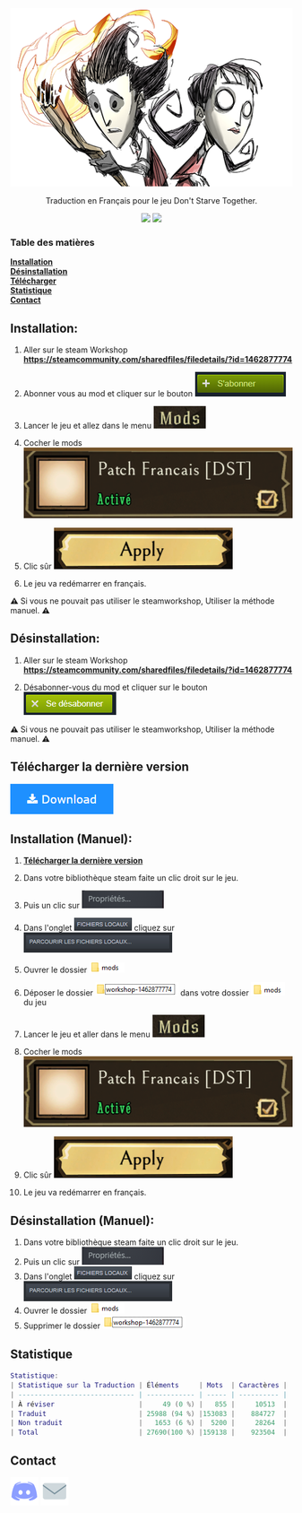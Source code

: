 <p align="center"><img src=.README.assets/newsletterfooterdst.png></p>

<p align="center">Traduction en Français pour le jeu Don't Starve Together.</p>
<p align="center">
<a href="https://github.com/leghort/Traduction-Dont-starve-together/releases"><img src="https://img.shields.io/github/v/release/leghort/Traduction-Dont-starve-together"></a>
<a href="https://github.com/leghort/Traduction-Dont-starve-together/commits/master"><img src="https://img.shields.io/badge/traduction-94%25-green"></a>
</p>

### Table des matières
**[Installation](#installation)**</br>
**[Désinstallation](#d%C3%A9sinstallation)**</br>
**[Télécharger](#t%C3%A9l%C3%A9charger-la-derni%C3%A8re-version)**</br>
**[Statistique](#Statistique)**<br>
**[Contact](#contact)**<br>

## Installation:
1) Aller sur le steam Workshop **https://steamcommunity.com/sharedfiles/filedetails/?id=1462877774**

2) Abonner vous au mod et cliquer sur le bouton ![image-20200508180307749](.README.assets/image-20200508180307749.png)

3) Lancer le jeu et allez dans le menu ![image-20200508180110612](.README.assets/image-20200508180110612.png)
4) Cocher le mods ![image-20200508175918520](.README.assets/image-20200508175918520.png)

5) Clic sûr ![image-20200508180034553](.README.assets/image-20200508180034553.png)
6) Le jeu va redémarrer en français.

**⚠️** Si vous ne pouvait pas utiliser le steamworkshop, Utiliser la méthode manuel. **⚠️**

## Désinstallation:
1) Aller sur le steam Workshop **https://steamcommunity.com/sharedfiles/filedetails/?id=1462877774**

2) Désabonner-vous du mod et cliquer sur le bouton![image-20200508180458563](.README.assets/image-20200508180458563.png)

**⚠️** Si vous ne pouvait pas utiliser le steamworkshop, Utiliser la méthode manuel. **⚠️**

## Télécharger la dernière version
<a href=https://github.com/leghort/Traduction-Dont-starve-together/releases/latest><img src=".README.assets/download-button.png"></a>

## Installation (Manuel):

1) **[Télécharger la dernière version](https://github.com/leghort/Traduction-Dont-starve-together//releases/latest)**</br>
1) Dans votre bibliothèque steam faite un clic droit sur le jeu.
2) Puis un clic sur ![image-20200508173436208](.README.assets/image-20200508173436208.png)
3) Dans l'onglet ![image-20200508173522828](.README.assets/image-20200508173522828.png) cliquez sur ![image-20200508173536176](.README.assets/image-20200508173536176.png)
4) Ouvrer le dossier ![image-20200508173554399](.README.assets/image-20200508173554399.png)
5) Déposer le dossier ![image-20200508175706376](.README.assets/image-20200508175706376.png) dans votre dossier ![image-20200508175819303](.README.assets/image-20200508175819303.png) du jeu
6) Lancer le jeu et aller dans le menu ![image-20200508180110612](.README.assets/image-20200508180110612.png)
7) Cocher le mods ![image-20200508175918520](.README.assets/image-20200508175918520.png)

8) Clic sûr ![image-20200508180034553](.README.assets/image-20200508180034553.png)
8) Le jeu va redémarrer en français.

## Désinstallation (Manuel):
1) Dans votre bibliothèque steam faite un clic droit sur le jeu.
2) Puis un clic sur ![image-20200508173436208](.README.assets/image-20200508173436208.png)
3) Dans l'onglet ![image-20200508173522828](.README.assets/image-20200508173522828.png) cliquez sur ![image-20200508173536176](.README.assets/image-20200508173536176.png)
4) Ouvrer le dossier ![image-20200508173554399](.README.assets/image-20200508173554399.png)
5) Supprimer le dossier ![image-20200508175706376](.README.assets/image-20200508175706376.png)

## Statistique
```lua
Statistique:
| Statistique sur la Traduction | Éléments     | Mots  | Caractères |
| ----------------------------- | ------------ | ----- | ---------- |
| À réviser                     |     ‪49 (0 %) |   855 |     10513  |
| Traduit                       | ‪25988 (94 %) |153083 |    884727  |
| Non traduit                   |   ‪1653 (6 %) |  5200 |     28264  |
| Total                         | 27690(100 %) |159138 |    923504  |
```

## Contact
<a href=https://discord.gg/PT4NFkk><img src="https://raw.githubusercontent.com/leghort/Traduction-Griftlands/master/assets-README/discord-logo.png"></a>
<a href=mailto:medaey@hotmail.com><img src="https://raw.githubusercontent.com/leghort/Traduction-Griftlands/master/assets-README/mail.png"></a>